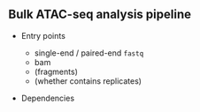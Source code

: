 ## Bulk ATAC-seq analysis pipeline

* Entry points
    - single-end / paired-end `fastq`
    - bam
    - (fragments)
    - (whether contains replicates)

* Dependencies
